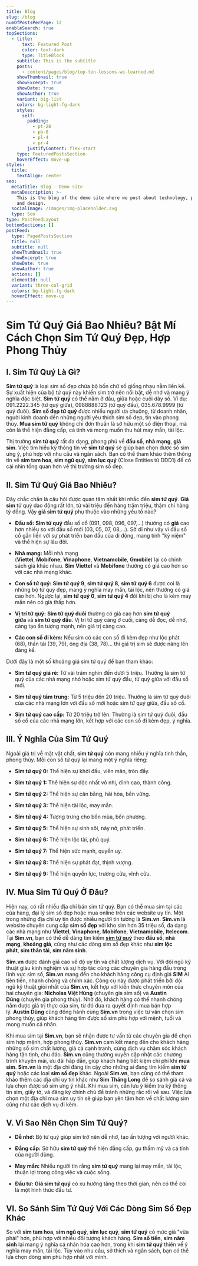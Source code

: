 ```yaml
---
title: Blog
slug: /blog
numOfPostsPerPage: 12
enableSearch: true
topSections:
  - title:
      text: Featured Post
      color: text-dark
      type: TitleBlock
    subtitle: This is the subtitle
    posts:
      - content/pages/blog/top-ten-lessons-we-learned.md
    showThumbnail: true
    showExcerpt: true
    showDate: true
    showAuthor: true
    variant: big-list
    colors: bg-light-fg-dark
    styles:
      self:
        padding:
          - pt-28
          - pb-0
          - pl-4
          - pr-4
        justifyContent: flex-start
    type: FeaturedPostsSection
    hoverEffect: move-up
styles:
  title:
    textAlign: center
seo:
  metaTitle: Blog - Demo site
  metaDescription: >-
    This is the blog of the demo site where we post about technology, product,
    and design.
  socialImage: /images/img-placeholder.svg
  type: Seo
type: PostFeedLayout
bottomSections: []
postFeed:
  type: PagedPostsSection
  title: null
  subtitle: null
  showThumbnail: true
  showExcerpt: true
  showDate: true
  showAuthor: true
  actions: []
  elementId: null
  variant: three-col-grid
  colors: bg-light-fg-dark
  hoverEffect: move-up
---
```

# Sim Tứ Quý Giá Bao Nhiêu? Bật Mí Cách Chọn Sim Tứ Quý Đẹp, Hợp Phong Thủy

## **I. Sim Tứ Quý Là Gì?**

**Sim tứ quý** là loại sim số đẹp chứa bộ bốn chữ số giống nhau nằm liền kề. Sự xuất hiện của bộ tứ quý này khiến sim trở nên nổi bật, dễ nhớ và mang ý nghĩa đặc biệt. **Sim tứ quý** có thể nằm ở đầu, giữa hoặc cuối dãy số. Ví dụ: 091.2222.345 (tứ quý giữa), 0988888.123 (tứ quý đầu), 035.678.9999 (tứ quý đuôi). **Sim số đẹp tứ quý** được nhiều người ưa chuộng, từ doanh nhân, người kinh doanh đến những người yêu thích sim số đẹp, tin vào phong thủy. **Mua sim tứ quý** không chỉ đơn thuần là sở hữu một số điện thoại, mà còn là thể hiện đẳng cấp, cá tính và mong muốn thu hút may mắn, tài lộc.

Thị trường **sim tứ quý** rất đa dạng, phong phú về **đầu số**, **nhà mạng**, **giá sim**. Việc tìm hiểu kỹ thông tin về **sim tứ quý** sẽ giúp bạn chọn được số sim ưng ý, phù hợp với nhu cầu và ngân sách. Bạn có thể tham khảo thêm thông tin về **sim tam hoa**, **sim ngũ quý**, **sim lục quý** (Close Entities từ DDD1) để có cái nhìn tổng quan hơn về thị trường sim số đẹp.

## **II. Sim Tứ Quý Giá Bao Nhiêu?**

Đây chắc chắn là câu hỏi được quan tâm nhất khi nhắc đến **sim tứ quý**. **Giá sim** tứ quý dao động rất lớn, từ vài triệu đến hàng trăm triệu, thậm chí hàng tỷ đồng. Vậy **giá sim tứ quý** phụ thuộc vào những yếu tố nào?

*   **Đầu số:** **Sim tứ quý** đầu số cổ (091, 098, 096, 097,...) thường có **giá** cao hơn nhiều so với đầu số mới (03, 05, 07, 08,...). Sở dĩ như vậy vì đầu số cổ gắn liền với sự phát triển ban đầu của di động, mang tính "kỷ niệm" và thể hiện sự lâu đời.

*   **Nhà mạng:** Mỗi nhà mạng (**Viettel**, **Mobifone**, **Vinaphone**, **Vietnamobile**, **Gmobile**) lại có chính sách giá khác nhau. **Sim Viettel** và **Mobifone** thường có giá cao hơn so với các nhà mạng khác.

*   **Con số tứ quý:** **Sim tứ quý 9**, **sim tứ quý 8**, **sim tứ quý 6** được coi là những bộ tứ quý đẹp, mang ý nghĩa may mắn, tài lộc, nên thường có giá cao hơn. Ngược lại, **sim tứ quý 0**, **sim tứ quý 4** đôi khi bị cho là kém may mắn nên có giá thấp hơn.

*   **Vị trí tứ quý:** **Sim tứ quý đuôi** thường có giá cao hơn **sim tứ quý giữa** và **sim tứ quý đầu**. Vị trí tứ quý càng ở cuối, càng dễ đọc, dễ nhớ, càng tạo ấn tượng mạnh, nên giá trị càng cao.

*   **Các con số đi kèm:** Nếu sim có các con số đi kèm đẹp như lộc phát (68), thần tài (39, 79), ông địa (38, 78)... thì giá trị sim sẽ được nâng lên đáng kể.

Dưới đây là một số khoảng giá sim tứ quý để bạn tham khảo:

*   **Sim tứ quý giá rẻ:** Từ vài trăm nghìn đến dưới 5 triệu. Thường là sim tứ quý của các nhà mạng nhỏ hoặc sim tứ quý đầu, tứ quý giữa với đầu số mới.

*   **Sim tứ quý tầm trung:** Từ 5 triệu đến 20 triệu. Thường là sim tứ quý đuôi của các nhà mạng lớn với đầu số mới hoặc sim tứ quý giữa, đầu số cổ.

*   **Sim tứ quý cao cấp:** Từ 20 triệu trở lên. Thường là sim tứ quý đuôi, đầu số cổ của các nhà mạng lớn, kết hợp với các con số đi kèm đẹp, ý nghĩa.

## **III. Ý Nghĩa Của Sim Tứ Quý**

Ngoài giá trị về mặt vật chất, **sim tứ quý** còn mang nhiều ý nghĩa tinh thần, phong thủy. Mỗi con số tứ quý lại mang một ý nghĩa riêng:

*   **Sim tứ quý 0:** Thể hiện sự khởi đầu, viên mãn, tròn đầy.

*   **Sim tứ quý 1:** Thể hiện sự độc nhất vô nhị, đỉnh cao, thành công.

*   **Sim tứ quý 2:** Thể hiện sự cân bằng, hài hòa, bền vững.

*   **Sim tứ quý 3:** Thể hiện tài lộc, may mắn.

*   **Sim tứ quý 4:** Tượng trưng cho bốn mùa, bốn phương.

*   **Sim tứ quý 5:** Thể hiện sự sinh sôi, nảy nở, phát triển.

*   **Sim tứ quý 6:** Thể hiện lộc tài, phú quý.

*   **Sim tứ quý 7:** Thể hiện sức mạnh, quyền uy.

*   **Sim tứ quý 8:** Thể hiện sự phát đạt, thịnh vượng.

*   **Sim tứ quý 9:** Thể hiện quyền lực, trường cửu, vĩnh cửu.

## **IV. Mua Sim Tứ Quý Ở Đâu?**

Hiện nay, có rất nhiều địa chỉ bán sim tứ quý. Bạn có thể mua sim tại các cửa hàng, đại lý sim số đẹp hoặc mua online trên các website uy tín. Một trong những địa chỉ uy tín được nhiều người tin tưởng là **Sim.vn**. **Sim.vn** là website chuyên cung cấp **sim số đẹp** với kho sim hơn 35 triệu số, đa dạng các nhà mạng như **Viettel**, **Vinaphone**, **Mobifone**, **Vietnamobile**, **Itelecom**. Tại **Sim.vn**, bạn có thể dễ dàng tìm kiếm [**sim tứ quý**](https://sim.vn/sim-tu-quy) theo **đầu số**, **nhà mạng**, **khoảng giá**, cũng như các dòng sim số đẹp khác như **sim lộc phát**, **sim thần tài**, **sim năm sinh**.

**Sim.vn** được đánh giá cao về độ uy tín và chất lượng dịch vụ. Với đội ngũ kỹ thuật giàu kinh nghiệm và sự hợp tác cùng các chuyên gia hàng đầu trong lĩnh vực sim số, **Sim.vn** mang đến cho khách hàng công cụ định giá **SIM** AI tiên tiến, nhanh chóng và chính xác. Công cụ này được phát triển bởi đội ngũ kỹ thuật giỏi nhất của **Sim.vn**, kết hợp với kiến thức chuyên môn của hai chuyên gia: **Nicholas Việt Hùng** (chuyên gia sim số) và **Austin Dũng** (chuyên gia phong thủy). Nhờ đó, khách hàng có thể nhanh chóng nắm được giá trị thực của sim, từ đó đưa ra quyết định mua bán hợp lý. **Austin Dũng** cũng đồng hành cùng **Sim.vn** trong việc tư vấn chọn sim phong thủy, giúp khách hàng tìm được số sim phù hợp với mệnh, tuổi và mong muốn cá nhân.

Khi mua sim tại **Sim.vn**, bạn sẽ nhận được tư vấn từ các chuyên gia để chọn sim hợp mệnh, hợp phong thủy. **Sim.vn** cam kết mang đến cho khách hàng những số sim chất lượng, giá cả cạnh tranh, cùng dịch vụ chăm sóc khách hàng tận tình, chu đáo. **Sim.vn** cũng thường xuyên cập nhật các chương trình khuyến mãi, ưu đãi hấp dẫn, giúp khách hàng tiết kiệm chi phí khi **mua sim**. **Sim.vn** là một địa chỉ đáng tin cậy cho những ai đang tìm kiếm **sim tứ quý** hoặc các loại **sim số đẹp** khác. Ngoài **Sim.vn**, bạn cũng có thể tham khảo thêm các địa chỉ uy tín khác như **Sim Thăng Long** để so sánh giá cả và lựa chọn được số sim ưng ý nhất. Khi mua sim, cần lưu ý kiểm tra kỹ thông tin sim, giấy tờ, và đăng ký chính chủ để tránh những rắc rối về sau. Việc lựa chọn một địa chỉ mua sim uy tín sẽ giúp bạn yên tâm hơn về chất lượng sim cũng như các dịch vụ đi kèm.

## **V. Vì Sao Nên Chọn Sim Tứ Quý?**

*   **Dễ nhớ:** Bộ tứ quý giúp sim trở nên dễ nhớ, tạo ấn tượng với người khác.

*   **Đẳng cấp:** Sở hữu **sim tứ quý** thể hiện đẳng cấp, gu thẩm mỹ và cá tính của người dùng.

*   **May mắn:** Nhiều người tin rằng **sim tứ quý** mang lại may mắn, tài lộc, thuận lợi trong công việc và cuộc sống.

*   **Đầu tư:** **Giá sim tứ quý** có xu hướng tăng theo thời gian, nên có thể coi là một hình thức đầu tư.

## **VI. So Sánh Sim Tứ Quý Với Các Dòng Sim Số Đẹp Khác**

So với **sim tam hoa**, **sim ngũ quý**, **sim lục quý**, **sim tứ quý** có mức giá "vừa phải" hơn, phù hợp với nhiều đối tượng khách hàng. **Sim số tiến**, **sim năm sinh** lại mang ý nghĩa cá nhân hóa cao hơn, trong khi **sim tứ quý** thiên về ý nghĩa may mắn, tài lộc. Tùy vào nhu cầu, sở thích và ngân sách, bạn có thể lựa chọn dòng sim phù hợp nhất với mình.
